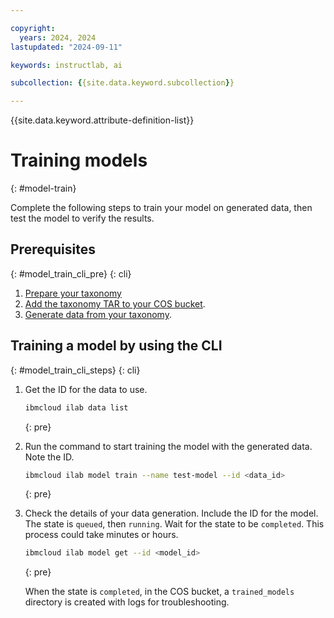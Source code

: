 ```yaml
---

copyright:
  years: 2024, 2024
lastupdated: "2024-09-11"

keywords: instructlab, ai

subcollection: {{site.data.keyword.subcollection}}

---
```


{{site.data.keyword.attribute-definition-list}}


# Training models
{: #model-train}


Complete the following steps to train your model on generated data, then test the model to verify the results.

## Prerequisites
{: #model_train_cli_pre}
{: cli}

1. [Prepare your taxonomy](/docs/instructlab?topic=instructlab-getting-started#instructlab_taxonomy)
1. [Add the taxonomy TAR to your COS bucket](/docs/instructlab?topic=instructlab-getting-started#instructlab_add).
1. [Generate data from your taxonomy](/docs/instructlab?topic=instructlab-data-generate&interface=cli).


## Training a model by using the CLI
{: #model_train_cli_steps}
{: cli}


1. Get the ID for the data to use.

    ```sh
    ibmcloud ilab data list
    ```
    {: pre}

1. Run the command to start training the model with the generated data. Note the ID.

    ```sh
    ibmcloud ilab model train --name test-model --id <data_id>
    ```
    {: pre}

1. Check the details of your data generation. Include the ID for the model. The state is `queued`, then `running`. Wait for the state to be `completed`. This process could take minutes or hours.

    ```sh
    ibmcloud ilab model get --id <model_id>
    ```
    {: pre}

    When the state is `completed`, in the COS bucket, a `trained_models` directory is created with logs for troubleshooting.
